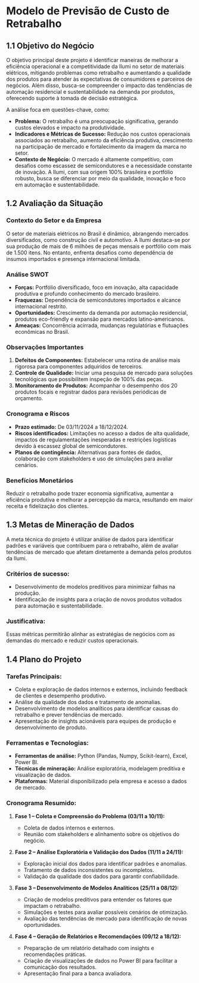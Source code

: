 # Modelo de Previsão de Custo de Retrabalho

## 1.1 Objetivo do Negócio  

O objetivo principal deste projeto é identificar maneiras de melhorar a eficiência operacional e a competitividade da Ilumi no setor de materiais elétricos, mitigando problemas como retrabalho e aumentando a qualidade dos produtos para atender às expectativas de consumidores e parceiros de negócios. Além disso, busca-se compreender o impacto das tendências de automação residencial e sustentabilidade na demanda por produtos, oferecendo suporte à tomada de decisão estratégica.  

A análise foca em questões-chave, como:  

- **Problema:** O retrabalho é uma preocupação significativa, gerando custos elevados e impacto na produtividade.  
- **Indicadores e Métricas de Sucesso:** Redução nos custos operacionais associados ao retrabalho, aumento da eficiência produtiva, crescimento na participação de mercado e fortalecimento da imagem da marca no setor.  
- **Contexto de Negócio:** O mercado é altamente competitivo, com desafios como escassez de semicondutores e a necessidade constante de inovação. A Ilumi, com sua origem 100% brasileira e portfólio robusto, busca se diferenciar por meio da qualidade, inovação e foco em automação e sustentabilidade.  

## 1.2 Avaliação da Situação  

### Contexto do Setor e da Empresa  

O setor de materiais elétricos no Brasil é dinâmico, abrangendo mercados diversificados, como construção civil e automotivo. A Ilumi destaca-se por sua produção de mais de 6 milhões de peças mensais e portfólio com mais de 1.500 itens. No entanto, enfrenta desafios como dependência de insumos importados e presença internacional limitada.  

### Análise SWOT  

- **Forças:** Portfólio diversificado, foco em inovação, alta capacidade produtiva e profundo conhecimento do mercado brasileiro.  
- **Fraquezas:** Dependência de semicondutores importados e alcance internacional restrito.  
- **Oportunidades:** Crescimento da demanda por automação residencial, produtos eco-friendly e expansão para mercados latino-americanos.  
- **Ameaças:** Concorrência acirrada, mudanças regulatórias e flutuações econômicas no Brasil.  

### Observações Importantes  

1. **Defeitos de Componentes:** Estabelecer uma rotina de análise mais rigorosa para componentes adquiridos de terceiros.  
2. **Controle de Qualidade:** Iniciar uma pesquisa de mercado para soluções tecnológicas que possibilitem inspeção de 100% das peças.  
3. **Monitoramento de Produtos:** Acompanhar o desempenho dos 20 produtos focais e registrar dados para revisões periódicas de orçamento.  
   
### Cronograma e Riscos  

- **Prazo estimado:** De 03/11/2024 a 18/12/2024.  
- **Riscos identificados:** Limitações no acesso a dados de alta qualidade, impactos de regulamentações inesperadas e restrições logísticas devido à escassez global de semicondutores.  
- **Planos de contingência:** Alternativas para fontes de dados, colaboração com stakeholders e uso de simulações para avaliar cenários.  

### Benefícios Monetários  

Reduzir o retrabalho pode trazer economia significativa, aumentar a eficiência produtiva e melhorar a percepção da marca, resultando em maior receita e fidelização dos clientes.  

## 1.3 Metas de Mineração de Dados  

A meta técnica do projeto é utilizar análise de dados para identificar padrões e variáveis que contribuem para o retrabalho, além de avaliar tendências de mercado que afetam diretamente a demanda pelos produtos da Ilumi.  

### Critérios de sucesso:  

- Desenvolvimento de modelos preditivos para minimizar falhas na produção.  
- Identificação de insights para a criação de novos produtos voltados para automação e sustentabilidade.  
  
### Justificativa:  

Essas métricas permitirão alinhar as estratégias de negócios com as demandas do mercado e reduzir custos operacionais.  

## 1.4 Plano do Projeto  

### Tarefas Principais:  

- Coleta e exploração de dados internos e externos, incluindo feedback de clientes e desempenho produtivo.  
- Análise da qualidade dos dados e tratamento de anomalias.  
- Desenvolvimento de modelos analíticos para identificar causas do retrabalho e prever tendências de mercado.  
- Apresentação de insights acionáveis para equipes de produção e desenvolvimento de produto.  

### Ferramentas e Tecnologias:  

- **Ferramentas de análise:** Python (Pandas, Numpy, Scikit-learn), Excel, Power BI.  
- **Técnicas de mineração:** Análise exploratória, modelagem preditiva e visualização de dados.  
- **Plataformas:** Material disponibilizado pela empresa e acesso a dados de mercado.  

### Cronograma Resumido:  

1. **Fase 1 – Coleta e Compreensão do Problema (03/11 a 10/11):**  
   - Coleta de dados internos e externos.  
   - Reunião com stakeholders e alinhamento sobre os objetivos do negócio.  
   
2. **Fase 2 – Análise Exploratória e Validação dos Dados (11/11 a 24/11):**  
   - Exploração inicial dos dados para identificar padrões e anomalias.  
   - Tratamento de dados inconsistentes ou incompletos.  
   - Validação da qualidade dos dados para garantir confiabilidade.  

3. **Fase 3 – Desenvolvimento de Modelos Analíticos (25/11 a 08/12):**  
   - Criação de modelos preditivos para entender os fatores que impactam o retrabalho.  
   - Simulações e testes para avaliar possíveis cenários de otimização.  
   - Avaliação das tendências de mercado para identificação de novas oportunidades.  

4. **Fase 4 – Geração de Relatórios e Recomendações (09/12 a 18/12):**  
   - Preparação de um relatório detalhado com insights e recomendações práticas.  
   - Criação de visualizações de dados no Power BI para facilitar a comunicação dos resultados.  
   - Apresentação final para a banca avaliadora.  

